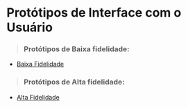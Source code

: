 # Protótipos de Interface com o Usuário


> ### Protótipos de Baixa fidelidade:
- [Baixa Fidelidade](/doc/prototipos/prototipos-baixa-fidalidade.md)

> ### Protótipos de Alta fidelidade:
- [Alta Fidelidade](/doc/prototipos/prototipos-alta-fidelidade.md)